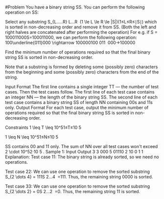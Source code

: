 #Problem
You have a binary string SS. You can perform the following operation on SS:

Select any substring S_{L.....R}
L…R
​
  (1 \le L \le R \le |S|)(1≤L≤R≤∣S∣) which is sorted in non-decreasing order and remove it from SS. (Both the left and right halves are concatenated after performing the operation)
For e.g. if S = 100011000S=100011000, we can perform the following operation: 100\underline{011}000 \rightarrow 100000100 
011
​
 000→100000

Find the minimum number of operations required so that the final binary string SS is sorted in non-decreasing order.

Note that a substring is formed by deleting some (possibly zero) characters from the beginning and some (possibly zero) characters from the end of the string.

Input Format
The first line contains a single integer TT — the number of test cases. Then the test cases follow.
The first line of each test case contains an integer NN — the length of the binary string SS.
The second line of each test case contains a binary string SS of length NN containing 00s and 11s only.
Output Format
For each test case, output the minimum number of operations required so that the final binary string SS is sorted in non-decreasing order.

Constraints
1 \leq T \leq 10^51≤T≤10 
5
 
1 \leq N \leq 10^51≤N≤10 
5
 
SS contains 00 and 11 only.
The sum of NN over all test cases won't exceed 2 \cdot 10^52⋅10 
5
 .
Sample 1:
Input
Output
3
3
000
5
01110
2
10
0
1
1
Explanation:
Test case 11: The binary string is already sorted, so we need no operations.

Test case 22: We can use one operation to remove the sorted substring S_{2 \dots 4} = 111S 
2…4
​
 =111. Thus, the remaining string 0000 is sorted.

Test case 33: We can use one operation to remove the sorted substring S_{2 \dots 2} = 0S 
2…2
​
 =0. Thus, the remaining string 11 is sorted.
